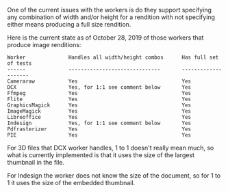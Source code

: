 One of the current issues with the workers is do they support specifying any combination of width and/or height for a rendition with not specifying either means producing a full size rendition.

Here is the current state as of October 28, 2019 of those workers that produce image renditions:
```
Worker              Handles all width/height combos      Has full set of tests   
------              ------------------------------       --------------------     
Cameraraw           Yes                                  Yes
DCX                 Yes, for 1:1 see comment below       Yes
Ffmpeg              Yes                                  Yes
Flite               Yes                                  Yes
GraphicsMagick      Yes                                  Yes
ImageMagick         Yes                                  Yes
Libreoffice         Yes                                  Yes
Indesign            Yes, for 1:1 see comment below       Yes
Pdfrasterizer       Yes                                  Yes
PIE                 Yes                                  Yes
```

For 3D files that DCX worker handles, 1 to 1 doesn't really mean much, so what is currently implemented is that it uses the size of the largest thumbnail in the file.

For Indesign the worker does not know the size of the document, so for 1 to 1 it uses the size of the embedded thumbnail.
